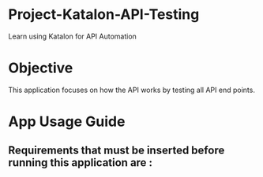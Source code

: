 # Project-Katalon-API-Testing
Learn using Katalon for API Automation

# Objective 
This application focuses on how the API works by testing all API end points.

# App Usage Guide
## Requirements that must be inserted before running this application are :
